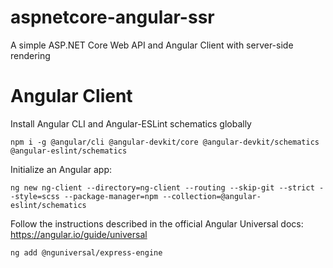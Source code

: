 # aspnetcore-angular-ssr
A simple ASP.NET Core Web API and Angular Client with server-side rendering


# Angular Client
Install Angular CLI and Angular-ESLint schematics globally
```
npm i -g @angular/cli @angular-devkit/core @angular-devkit/schematics @angular-eslint/schematics
```
Initialize an Angular app:
```
ng new ng-client --directory=ng-client --routing --skip-git --strict --style=scss --package-manager=npm --collection=@angular-eslint/schematics
```

Follow the instructions described in the official Angular Universal docs: https://angular.io/guide/universal

```
ng add @nguniversal/express-engine
```